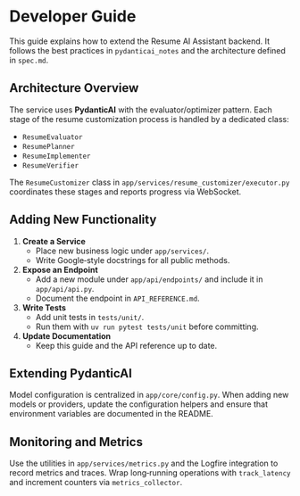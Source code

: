 # Developer Guide

This guide explains how to extend the Resume AI Assistant backend. It follows the
best practices in `pydanticai_notes` and the architecture defined in
`spec.md`.

## Architecture Overview

The service uses **PydanticAI** with the evaluator/optimizer pattern. Each stage
of the resume customization process is handled by a dedicated class:

- `ResumeEvaluator`
- `ResumePlanner`
- `ResumeImplementer`
- `ResumeVerifier`

The `ResumeCustomizer` class in `app/services/resume_customizer/executor.py`
coordinates these stages and reports progress via WebSocket.

## Adding New Functionality

1. **Create a Service**
   - Place new business logic under `app/services/`.
   - Write Google‑style docstrings for all public methods.
2. **Expose an Endpoint**
   - Add a new module under `app/api/endpoints/` and include it in
     `app/api/api.py`.
   - Document the endpoint in `API_REFERENCE.md`.
3. **Write Tests**
   - Add unit tests in `tests/unit/`.
   - Run them with `uv run pytest tests/unit` before committing.
4. **Update Documentation**
   - Keep this guide and the API reference up to date.

## Extending PydanticAI

Model configuration is centralized in `app/core/config.py`. When adding new
models or providers, update the configuration helpers and ensure that
environment variables are documented in the README.

## Monitoring and Metrics

Use the utilities in `app/services/metrics.py` and the Logfire integration to
record metrics and traces. Wrap long‑running operations with `track_latency` and
increment counters via `metrics_collector`.

